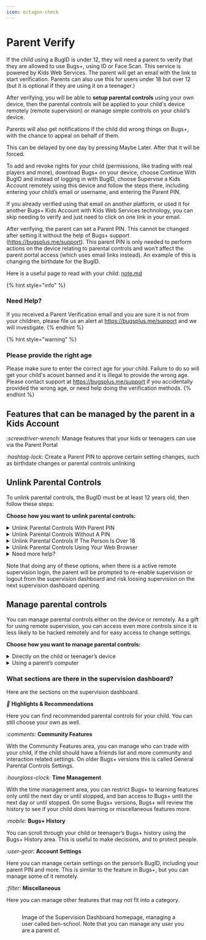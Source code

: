 ```yaml
---
icon: octagon-check
---
```


# Parent Verify

If the child using a BugID is under 12, they will need a parent to verify that they are allowed to use Bugs+, using ID or Face Scan. This service is powered by Kids Web Services. The parent will get an email with the link to start verification. Parents can also use this for users under 18 but over 12 (but it is optional if they are using it on a teenager.)

After verifying, you will be able to **setup parental controls** using your own device, then the parental controls will be applied to your child's device remotely (remote supervision) or manage simple controls on your child‘s device.

Parents will also get notifications if the child did wrong things on Bugs+, with the chance to appeal on behalf of them.

This can be delayed by one day by pressing Maybe Later. After that it will be forced.

To add and revoke rights for your child (permissions, like trading with real players and more), download Bugs+ on your device, choose Continue With BugID and instead of logging in with BugID, choose Supervise a Kids Account remotely using this device and follow the steps there, including entering your child’s email or username, and entering the Parent PIN.

If you already verified using that email on another platform, or used it for another Bugs+ Kids Account with Kids Web Services technology, you can skip needing to verify and just need to click on one link in your email.

After verifying, the parent can set a Parent PIN. This cannot be changed after setting it without the help of Bugs+ support (https://bugsplus.me/support). This parent PIN is only needed to perform actions on the device relating to parental controls and won’t affect the parent portal access (which uses email links instead). An example of this is changing the birthdate for the BugID.

Here is a useful page to read with your child: [note.md](note.md "mention")

{% hint style="info" %}
### Need Help?

If you received a Parent Verification email and you are sure it is not from your children, please file us an alert at https://bugsplus.me/support and we will investigate.
{% endhint %}

{% hint style="warning" %}
### Please provide the right age

Please make sure to enter the correct age for your child. Failure to do so will get your child's acount banned and it is illegal to provide the wrong age. Please contact support at https://bugsplus.me/support if you accidentally provided the wrong age, or need help doing the verification methods.&#x20;
{% endhint %}

## Features that can be managed by the parent in a Kids Account

<i class="fa-screwdriver-wrench">:screwdriver-wrench:</i> Manage features that your kids or teenagers can use via the Parent Portal

<i class="fa-hashtag-lock">:hashtag-lock:</i> Create a Parent PIN to approve certain setting changes, such as birthdate changes or parental controls unlinking

## Unlink Parental Controls

To unlink parental controls, the BugID must be at least 12 years old, then follow these steps:

**Choose how you want to unlink parental controls:**

<details>

<summary>Unlink Parental Controls With Parent PIN</summary>

To unlink parental controls with a Parent PIN, follow these steps:

1. Go to the Account tab (the person icon)
2. Press Account Settings
3. Press Account Details
4. Press Kids Account Settings
5. Press "My Parent Is Here, Next Step" on the popup
6. Enter your Parent PIN
7. Press Approve
8. Press Next
9. Parental Controls will be unlinked!

**Or, use a device that is setup for remote supervision management:**

1. On the supervision homepage, press Account Settings
2. Press About Supervision
3. Press Under Learn More About Parental Controls, press Disable Parental Controls For This Account
4. Enter your Parent PIN
5. Press Approve
6. Press Next
7. Press Sign Out
8. Parental controls will be unlinked, and you will be signed out of the supervision dashboard

{% hint style="info" %}
If Explore Options To Remove Parental Controls or nothing appears instead of remove parental controls, then the account is under 12. Clicking the explore options instead of remove parental controls will ask you to make settings less stricter, wait, or  change the birthdate before unlinking.
{% endhint %}

</details>

<details>

<summary>Unlink Parental Controls Without A PIN</summary>

To unlink parental controls without using a Parent PIN (useful if you forgot the PIN), please note that before the parental controls will be unlinked a siren noise will play on your device at the volume of what you set on your device (so make sure to turn off the volume), and note that the user will get banned until the next day starts as a punishment. To do this, follow these steps:

1. Go to the Account tab (the person icon)
2. Press Account Settings
3. Press Account Details
4. Press Kids Account Settings
5. Press "Unlink parental controls without parent"
6. Read the note carefully and press "Acknowledge & Unlink Parental Controls"
7. Wait for the 1 minute timer to finish, please don't close the page or window while the timer is on
8. The siren noise will go off, the user will get banned for a day and the parental controls will turn off.

{% include "../../.gitbook/includes/parental-controls-unlinking-timer-method.md" %}

If you want to use another BugID or guest mode during the ban time, perform a Quick Restart by pressing the green flag at the top of the screen, while holding down the D key. Continue holding it even while selecting the buttons on the popup. If you see a popup, press the appropriate buttons on it. Then, you should see a Debug Mode instead of the title screen. Stop holding the key, and if you missed, restart those steps. Then, press the Reset button. Press the confirm button that will appear, then Bugs+ should restart. Now you can login to another account, note that you can login to your Kids Account that with the parental controls you have removed after the next day anytime without loosing any save data.

</details>

<details>

<summary>Unlink Parental Controls If The Person Is Over 18</summary>

You can also change your birthdate to over 18 to remove parental controls, this also requires the Parent PIN. Learn more at [change-bugid-account-birthdate.md](../../bugid/change-bugid-account-birthdate.md "mention").

This usually happens automatically if the user turns 18, but on older versions it may not happen automatically at all if you don’t change the birthdate or go to the parental controls removal area, click on it and follow the steps, or you will need to review the birthdate settings and confirm the age and review the Bugs+ Rules, and require approval with PIN, but we have changed that since adults don’t need random unwanted parental controls, so we remove it automatically. Update Bugs+ (reinstall Bugs+ and replace the new file with the okd file, or press Update if a update checking popup appears on app opening), and it should remove it automatically and the parenta, controls reviewing popup should go away.

</details>

<details>

<summary>Unlink Parental Controls Using Your Web Browser</summary>

If all the above fails, you can also remove supervision from your browser. Note that the account will still be banned for a day, but a siren noise won’t play. So we recommend either using the device or using remote supervision if you know the PIN.

Steps (please note this is currently coming soon at the time of writing, it may work it may not work):

1. Go to [Bugs+ Supervision Opt Out - http://bugsplus.me/supervision-opt-out](http://bugsplus.me/supervision-opt-out)
2. Select Next
3. Enter your UserID. You can find this on most AI Summary cards on your profile, by going to Community (cell phone tower icon), click user profiles and click My Profile (if you are using guest mode or another account enter your username \[only works for public profiles for viewing other people’s profiles unless you friended them]) and scroll to the BugAI User AI Summary and locate the userid if displayed after it finished loading. No password will be required.
4. Read what supervision actually means and click Unlink.
5. Read the note saying about the 1 day ban, check the checkboxes and click the OK button.
6. Your devices should get banned and the parental controls should get unlinked. A timer won’t play though.

</details>

<details>

<summary>Need more help?</summary>

You can contact Bugs+ Support for more help.

</details>

Note that doing any of these options, when there is a active remote supervision login, the parent will be prompted to re-enable supervision or logout from the supervision dashboard and risk loosing supervision on the next supervision dashboard opening.

## Manage parental controls

You can manage parental controls either on the device or remotely. As a gift for using remote supervision, you can access even more controls since it is less likely to be hacked remotely and for easy access to change settings.

**Choose how you want to manage parental controls:**

<details>

<summary>Directly on the child or teenager’s device</summary>

You can manage certain parental controls on directly on their device by following the following steps:

1. Go to the Account tab (the person icon)
2. On newer Bugs+ versions, Select Account Settings or on older versions, choose from Settings or Account Settings based on what you want to manage
3. On newer versions, select Parental Controls, or on older versions, select a setting you want to manage like you normally set settings
4. On older versions, Enter your Parent PIN if prompted
5. On newer versions, select a parental controls setting to manage, then Enter your Parent PIN when prompted

{% hint style="info" %}
Some features you are used to seeing won’t show on their device since you need to use remote supervision to access more parental controls
{% endhint %}

### When using their device instead of yours, only these parental controls are available:

<i class="fa-sliders-up">:sliders-up:</i> Configure a limited range of parental settings, such as trading (other configurations may not be available)

<i class="fa-hourglass-clock">:hourglass-clock:</i> Enforce learning features only until the end of the day or until stopped using the Parent PIN

To unlock more control, consider remotely changing settings alongside changing it directly.

</details>

<details>

<summary>Using a parent’s computer</summary>

Remotely managing parental controls gives more control over their kids and teenagers since they can manage it even when they don’t have their device nearby, and since there is more features.

**On a parent’s computer, follow these steps:**

1. Download Bugs+ if you don’t already have it on your computer
2. Press Continue With BugID
3. Instead of signing in, select Supervise a Kids Account remotely using this device
4. When prompted, enter your kid or teenager’s username or login email
5. Enter the Parent PIN when prompted
6. Press Start
7. A supervision dashboard should show up, manage your settings there

</details>

### What sections are there in the supervision dashboard?

Here are the sections on the supervision dashboard.

<i class="fa-stars">:stars:</i> **Highlights & Recommendations**

Here you can find recommended parental controls for your child. You can still choose your own as well.

<i class="fa-comments">:comments:</i> **Community Features**

With the Community Features area, you can manage who can trade with your child, if the child should have a friends list and more community and interaction related settings. On older Bugs+ versions this is called General Parental Controls Settings.

<i class="fa-hourglass-clock">:hourglass-clock:</i> **Time Management**

With the time management area, you can restrict Bugs+ to learning features only until the next day or until stopped, and ban access to Bugs+ until the next day or until stopped. On some Bugs+ versions, Bugs+ will review the history to see if your child does learning or miscellaneous features more.

<i class="fa-mobile">:mobile:</i> **Bugs+ History**

You can scroll through your child or teenager’s Bugs+ history using the Bugs+ History area. This is useful to make decisions, and to protect people.

<i class="fa-user-gear">:user-gear:</i> **Account Settings**

Here you can manage certain settings on the person’s BugID, including your parent PIN and more. This is similar to the feature in Bugs+, but you can manage some of it remotely.

<i class="fa-filter">:filter:</i> **Miscellaneous**

Here you can manage other features that may not fit into a category.

<figure><img src="../../.gitbook/assets/Image 1-9-2025 at 2.44 pm.png" alt=""><figcaption><p>Image of the Supervision Dashboard homepage, managing a user called ben-school. Note that you can manage any user you are a parent of.</p></figcaption></figure>
